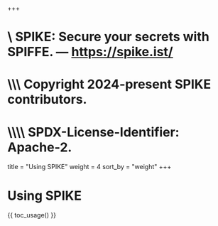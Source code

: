 +++
#    \\ SPIKE: Secure your secrets with SPIFFE. — https://spike.ist/
#  \\\\\ Copyright 2024-present SPIKE contributors.
# \\\\\\\ SPDX-License-Identifier: Apache-2.

title = "Using SPIKE"
weight = 4
sort_by = "weight"
+++

# Using SPIKE

{{ toc_usage() }}
